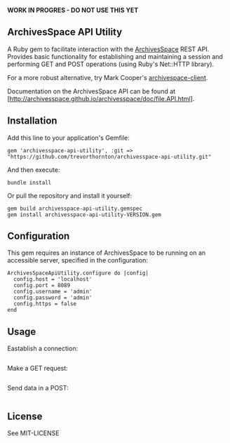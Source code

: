**WORK IN PROGRES - DO NOT USE THIS YET**

## ArchivesSpace API Utility

A Ruby gem to facilitate interaction with the [ArchivesSpace](http://archivesspace.org/) REST API. Provides basic functionality for establishing and maintaining a session and performing GET and POST operations (using Ruby's Net::HTTP library).

For a more robust alternative, try Mark Cooper's [archivespace-client](https://github.com/mark-cooper/archivesspace-client]).

Documentation on the ArchivesSpace API can be found at [http://archivesspace.github.io/archivesspace/doc/file.API.html].

## Installation

Add this line to your application's Gemfile:

    gem 'archivesspace-api-utility', :git => "https://github.com/trevorthornton/archivesspace-api-utility.git"

And then execute:

    bundle install

Or pull the repository and install it yourself:

    gem build archivesspace-api-utility.gemspec
    gem install archivesspace-api-utility-VERSION.gem

## Configuration

This gem requires an instance of ArchivesSpace to be running on an accessible server, specified in the configuration:

```
ArchivesSpaceApiUtility.configure do |config|
  config.host = 'localhost'
  config.port = 8089
  config.username = 'admin'
  config.password = 'admin'
  config.https = false
end
```

## Usage

Eastablish a connection:

```
```

Make a GET request:

```
```

Send data in a POST:

```
```


## License

See MIT-LICENSE